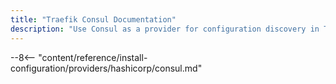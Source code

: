```yaml
---
title: "Traefik Consul Documentation"
description: "Use Consul as a provider for configuration discovery in Traefik Proxy. Automate and store your configurations with Consul. Read the technical documentation."
---
```


--8<-- "content/reference/install-configuration/providers/hashicorp/consul.md"
